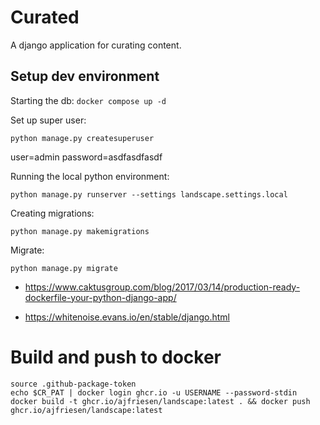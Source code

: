 # Curated

A django application for curating content.

## Setup dev environment

Starting the db:
`docker compose up -d`

Set up super user:

`python manage.py createsuperuser`

user=admin
password=asdfasdfasdf

Running the local python environment:

```
python manage.py runserver --settings landscape.settings.local
```

Creating migrations:

`python manage.py makemigrations`

Migrate:

`python manage.py migrate`




- https://www.caktusgroup.com/blog/2017/03/14/production-ready-dockerfile-your-python-django-app/

- https://whitenoise.evans.io/en/stable/django.html

# Build and push to docker

```
source .github-package-token 
echo $CR_PAT | docker login ghcr.io -u USERNAME --password-stdin
docker build -t ghcr.io/ajfriesen/landscape:latest . && docker push ghcr.io/ajfriesen/landscape:latest
```